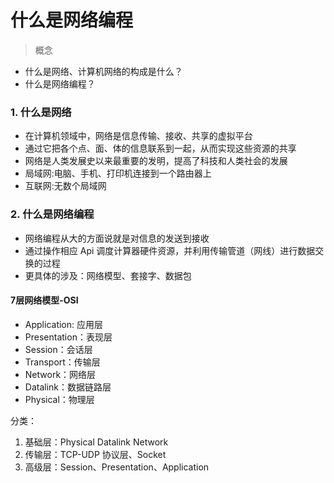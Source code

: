 # 什么是网络编程

> 概念

* 什么是网络、计算机网络的构成是什么？
* 什么是网络编程？

### 1. 什么是网络

* 在计算机领域中，网络是信息传输、接收、共享的虚拟平台
* 通过它把各个点、面、体的信息联系到一起，从而实现这些资源的共享
* 网络是人类发展史以来最重要的发明，提高了科技和人类社会的发展
* 局域网:电脑、手机、打印机连接到一个路由器上
* 互联网:无数个局域网

### 2. 什么是网络编程

* 网络编程从大的方面说就是对信息的发送到接收
* 通过操作相应 Api 调度计算器硬件资源，并利用传输管道（网线）进行数据交换的过程
* 更具体的涉及：网络模型、套接字、数据包

#### 7层网络模型-OSI

* Application: 应用层
* Presentation：表现层
* Session：会话层
* Transport：传输层
* Network：网络层
* Datalink：数据链路层
* Physical：物理层

分类：
1. 基础层：Physical Datalink Network
2. 传输层：TCP-UDP 协议层、Socket
3. 高级层：Session、Presentation、Application

